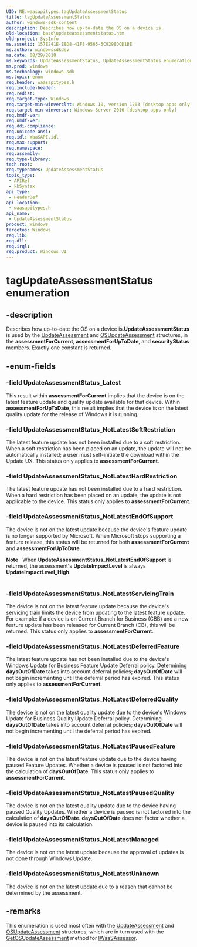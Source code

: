 ```yaml
---
UID: NE:waasapitypes.tagUpdateAssessmentStatus
title: tagUpdateAssessmentStatus
author: windows-sdk-content
description: Describes how up-to-date the OS on a device is.
old-location: base\updateassessmentstatus.htm
old-project: SysInfo
ms.assetid: 157E241E-E8D8-41F8-9565-5C9298DCD1BE
ms.author: windowssdkdev
ms.date: 08/29/2018
ms.keywords: UpdateAssessmentStatus, UpdateAssessmentStatus enumeration, UpdateAssessmentStatus_Latest, UpdateAssessmentStatus_NotLatestDeferredFeature, UpdateAssessmentStatus_NotLatestDeferredQuality, UpdateAssessmentStatus_NotLatestEndOfSupport, UpdateAssessmentStatus_NotLatestHardRestriction, UpdateAssessmentStatus_NotLatestManaged, UpdateAssessmentStatus_NotLatestPausedFeature, UpdateAssessmentStatus_NotLatestPausedQuality, UpdateAssessmentStatus_NotLatestServicingTrain, UpdateAssessmentStatus_NotLatestSoftRestriction, UpdateAssessmentStatus_NotLatestUnknown, base.updateassessmentstatus, tagUpdateAssessmentStatus, waasapitypes/ UpdateAssessmentStatus_Latest, waasapitypes/ UpdateAssessmentStatus_NotLatestDeferredFeature, waasapitypes/ UpdateAssessmentStatus_NotLatestDeferredQuality, waasapitypes/ UpdateAssessmentStatus_NotLatestEndOfSupport, waasapitypes/ UpdateAssessmentStatus_NotLatestHardRestriction, waasapitypes/ UpdateAssessmentStatus_NotLatestManaged, waasapitypes/ UpdateAssessmentStatus_NotLatestPausedFeature, waasapitypes/ UpdateAssessmentStatus_NotLatestPausedQuality, waasapitypes/ UpdateAssessmentStatus_NotLatestServicingTrain, waasapitypes/ UpdateAssessmentStatus_NotLatestSoftRestriction, waasapitypes/ UpdateAssessmentStatus_NotLatestUnknown, waasapitypes/UpdateAssessmentStatus
ms.prod: windows
ms.technology: windows-sdk
ms.topic: enum
req.header: waasapitypes.h
req.include-header: 
req.redist: 
req.target-type: Windows
req.target-min-winverclnt: Windows 10, version 1703 [desktop apps only]
req.target-min-winversvr: Windows Server 2016 [desktop apps only]
req.kmdf-ver: 
req.umdf-ver: 
req.ddi-compliance: 
req.unicode-ansi: 
req.idl: WaaSAPI.idl
req.max-support: 
req.namespace: 
req.assembly: 
req.type-library: 
tech.root: 
req.typenames: UpdateAssessmentStatus
topic_type:
 - APIRef
 - kbSyntax
api_type:
 - HeaderDef
api_location:
 - waasapitypes.h
api_name:
 - UpdateAssessmentStatus
product: Windows
targetos: Windows
req.lib: 
req.dll: 
req.irql: 
req.product: Windows UI
---
```


# tagUpdateAssessmentStatus enumeration


## -description


Describes how up-to-date the OS on a device is.<b>UpdateAssessmentStatus</b> is used by the <a href="https://msdn.microsoft.com/BD456DF6-4A29-41B4-8EB4-8F29910981E7">UpdateAssessment</a> and <a href="https://msdn.microsoft.com/D76D0587-E31E-48D2-9DF6-33444E4CA325">OSUpdateAssessment</a> structures, in the <b>assessmentForCurrent</b>, <b>assessmentForUpToDate</b>, and <b>securityStatus</b> members. Exactly one constant is returned.


## -enum-fields




### -field UpdateAssessmentStatus_Latest

This result within <b>assessmentForCurrent</b> implies that the device is on the latest feature update and quality update available for that device. Within <b>assessmentForUpToDate</b>, this result implies that the device is on the latest quality update for the release of Windows it is running.


### -field UpdateAssessmentStatus_NotLatestSoftRestriction

The latest feature update has not been installed due to a soft restriction. When a soft restriction has been placed on an update, the update will not be automatically installed; a user must self-initiate the download within the Update UX. This status only applies to <b>assessmentForCurrent</b>.


### -field UpdateAssessmentStatus_NotLatestHardRestriction

The latest feature update has not been installed due to a hard restriction. When a hard restriction has been placed on an update, the update is not applicable to the device. This status only applies to <b>assessmentForCurrent</b>.


### -field UpdateAssessmentStatus_NotLatestEndOfSupport

The device is not on the latest update because the device's feature update is no longer supported by Microsoft. When Microsoft stops supporting a feature release, this status will be returned for both <b>assessmentForCurrent</b> and <b>assessmentForUpToDate</b>. 
 


<div class="alert"><b>Note</b>   When <b>UpdateAssessmentStatus_NotLatestEndOfSupport</b> is returned, the assessment's <b>UpdateImpactLevel</b> is always <b>UpdateImpactLevel_High</b>.</div>
<div> </div>

### -field UpdateAssessmentStatus_NotLatestServicingTrain

The device is not on the latest feature update because the device's servicing train limits the device from updating to the latest feature update. For example: if a device is on Current Branch for Business (CBB) and a new feature update has been released for Current Branch (CB), this will be returned. This status only applies to <b>assessmentForCurrent</b>.


### -field UpdateAssessmentStatus_NotLatestDeferredFeature

The latest feature update has not been installed due to the device's Windows Update for Business Feature Update Deferral policy. Determining <b>daysOutOfDate</b> takes into account deferral policies; <b>daysOutOfDate</b> will not begin incrementing until the deferral period has expired. This status only applies to <b>assessmentForCurrent</b>.


### -field UpdateAssessmentStatus_NotLatestDeferredQuality

The device is not on the latest quality update due to the device's Windows Update for Business Quality Update Deferral policy.  Determining <b>daysOutOfDate</b> takes into account deferral policies; <b>daysOutOfDate</b> will not begin incrementing until the deferral period has expired. 


### -field UpdateAssessmentStatus_NotLatestPausedFeature

The device is not on the latest feature update due to the device having paused Feature Updates. Whether a device is paused is not factored into the calculation of <b>daysOutOfDate</b>. This status only applies to <b>assessmentForCurrent</b>.


### -field UpdateAssessmentStatus_NotLatestPausedQuality

The device is not on the latest quality update due to the device having paused Quality Updates. Whether a device is paused is not factored into the calculation of <b>daysOutOfDate</b>. <b>daysOutOfDate</b> does not factor whether a device is paused into its calculation. 


### -field UpdateAssessmentStatus_NotLatestManaged

The device is not on the latest update because the approval of updates is not done through Windows Update. 


### -field UpdateAssessmentStatus_NotLatestUnknown

The device is not on the latest update due to a reason that cannot be determined by the assessment. 


## -remarks



This enumeration is used most often with the <a href="https://msdn.microsoft.com/BD456DF6-4A29-41B4-8EB4-8F29910981E7">UpdateAssessment</a>  and <a href="https://msdn.microsoft.com/D76D0587-E31E-48D2-9DF6-33444E4CA325">OSUpdateAssessment</a> structures, which are in turn used with the <a href="https://msdn.microsoft.com/3123362E-6A1C-49BD-BE9C-0B8506EA944B">GetOSUpdateAssessment</a> method for <a href="https://msdn.microsoft.com/CE5D99C9-2348-4566-AC94-DFBA5B583503">IWaaSAssessor</a>.



